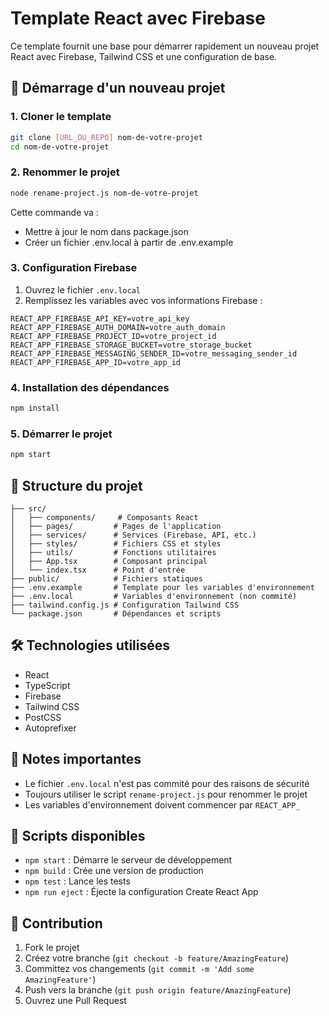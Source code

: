 # Template React avec Firebase

Ce template fournit une base pour démarrer rapidement un nouveau projet React avec Firebase, Tailwind CSS et une configuration de base.

## 🚀 Démarrage d'un nouveau projet

### 1. Cloner le template
```bash
git clone [URL_DU_REPO] nom-de-votre-projet
cd nom-de-votre-projet
```

### 2. Renommer le projet
```bash
node rename-project.js nom-de-votre-projet
```
Cette commande va :
- Mettre à jour le nom dans package.json
- Créer un fichier .env.local à partir de .env.example

### 3. Configuration Firebase
1. Ouvrez le fichier `.env.local`
2. Remplissez les variables avec vos informations Firebase :
```env
REACT_APP_FIREBASE_API_KEY=votre_api_key
REACT_APP_FIREBASE_AUTH_DOMAIN=votre_auth_domain
REACT_APP_FIREBASE_PROJECT_ID=votre_project_id
REACT_APP_FIREBASE_STORAGE_BUCKET=votre_storage_bucket
REACT_APP_FIREBASE_MESSAGING_SENDER_ID=votre_messaging_sender_id
REACT_APP_FIREBASE_APP_ID=votre_app_id
```

### 4. Installation des dépendances
```bash
npm install
```

### 5. Démarrer le projet
```bash
npm start
```

## 📁 Structure du projet

```
├── src/
│   ├── components/     # Composants React
│   ├── pages/         # Pages de l'application
│   ├── services/      # Services (Firebase, API, etc.)
│   ├── styles/        # Fichiers CSS et styles
│   ├── utils/         # Fonctions utilitaires
│   ├── App.tsx        # Composant principal
│   └── index.tsx      # Point d'entrée
├── public/            # Fichiers statiques
├── .env.example       # Template pour les variables d'environnement
├── .env.local         # Variables d'environnement (non commité)
├── tailwind.config.js # Configuration Tailwind CSS
└── package.json       # Dépendances et scripts
```

## 🛠 Technologies utilisées

- React
- TypeScript
- Firebase
- Tailwind CSS
- PostCSS
- Autoprefixer

## 📝 Notes importantes

- Le fichier `.env.local` n'est pas commité pour des raisons de sécurité
- Toujours utiliser le script `rename-project.js` pour renommer le projet
- Les variables d'environnement doivent commencer par `REACT_APP_`

## 🔧 Scripts disponibles

- `npm start` : Démarre le serveur de développement
- `npm build` : Crée une version de production
- `npm test` : Lance les tests
- `npm run eject` : Éjecte la configuration Create React App

## 🤝 Contribution

1. Fork le projet
2. Créez votre branche (`git checkout -b feature/AmazingFeature`)
3. Committez vos changements (`git commit -m 'Add some AmazingFeature'`)
4. Push vers la branche (`git push origin feature/AmazingFeature`)
5. Ouvrez une Pull Request
